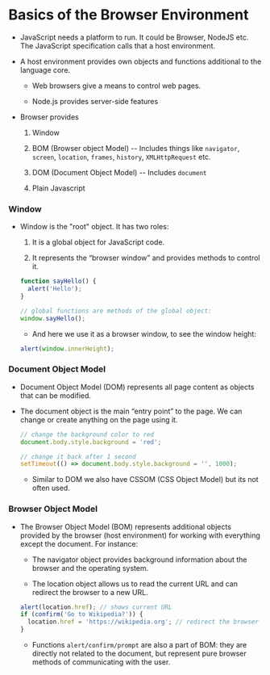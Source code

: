 # Basics of the Browser Environment



* JavaScript needs a platform to run. It could be Browser, NodeJS etc. The JavaScript specification calls that a host environment.

* A host environment provides own objects and functions additional to the language core. 

  * Web browsers give a means to control web pages. 

  * Node.js provides server-side features

* Browser provides 

  1. Window

  2. BOM (Browser object Model) -- Includes things like `navigator`, `screen`, `location`, `frames`, `history`, `XMLHttpRequest` etc.

  3. DOM (Document Object Model) -- Includes `document`

  4. Plain Javascript



### Window

* Window is the "root" object. It has two roles:

  1. It is a global object for JavaScript code.

  2. It represents the “browser window” and provides methods to control it.

  ```javascript
  function sayHello() {
    alert('Hello');
  }

  // global functions are methods of the global object:
  window.sayHello();
  ```

  * And here we use it as a browser window, to see the window height:

  ```javascript
  alert(window.innerHeight);
  ```



### Document Object Model

* Document Object Model (DOM) represents all page content as objects that can be modified.

* The document object is the main “entry point” to the page. We can change or create anything on the page using it.

  ```javascript
  // change the background color to red
  document.body.style.background = 'red';
  
  // change it back after 1 second
  setTimeout(() => document.body.style.background = '', 1000);
  ```

  * Similar to DOM we also have CSSOM (CSS Object Model) but its not often used.



### Browser Object Model

* The Browser Object Model (BOM) represents additional objects provided by the browser (host environment) for working with everything except the document. For instance:

  * The navigator object provides background information about the browser and the operating system.

  * The location object allows us to read the current URL and can redirect the browser to a new URL.

  ```javascript
  alert(location.href); // shows current URL
  if (confirm('Go to Wikipedia?')) {
    location.href = 'https://wikipedia.org'; // redirect the browser to another URL
  }
  ```

  * Functions `alert/confirm/prompt` are also a part of BOM: they are directly not related to the document, but represent pure browser methods of communicating with the user.

